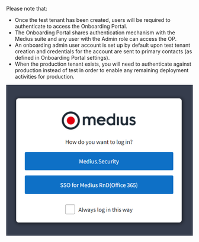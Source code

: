 Please note that:
* Once the test tenant has been created, users will be required to authenticate to access the Onboarding Portal. 
* The Onboarding Portal shares authentication mechanism with the Medius suite and any user with the Admin role can access the OP. 
* An onboarding admin user account is set up by default upon test tenant creation and credentials for the account are sent to primary contacts (as defined in Onboarding Portal settings).
* When the production tenant exists, you will need to authenticate against production instead of test in order to enable any remaining deployment activities for production.

![](../../images/Login.png)